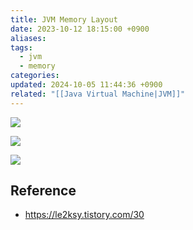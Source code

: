 ```yaml
---
title: JVM Memory Layout
date: 2023-10-12 18:15:00 +0900
aliases: 
tags:
  - jvm
  - memory
categories: 
updated: 2024-10-05 11:44:36 +0900
related: "[[Java Virtual Machine|JVM]]"
---
```


![](https://blog.kakaocdn.net/dn/b8BUoD/btrQ0Yw3UYQ/LYN3jgpeSb2S3MHregQhN0/img.png)

![](https://blog.kakaocdn.net/dn/raz4v/btrQZ36QGuJ/uP3BpZZ7wkykqgOFDb5kQk/img.png)

![](https://blog.kakaocdn.net/dn/kB1NN/btrQ1JM1ZIQ/VfSCNK28z9TlGVcFkPtp9K/img.png)

## Reference

- https://le2ksy.tistory.com/30
